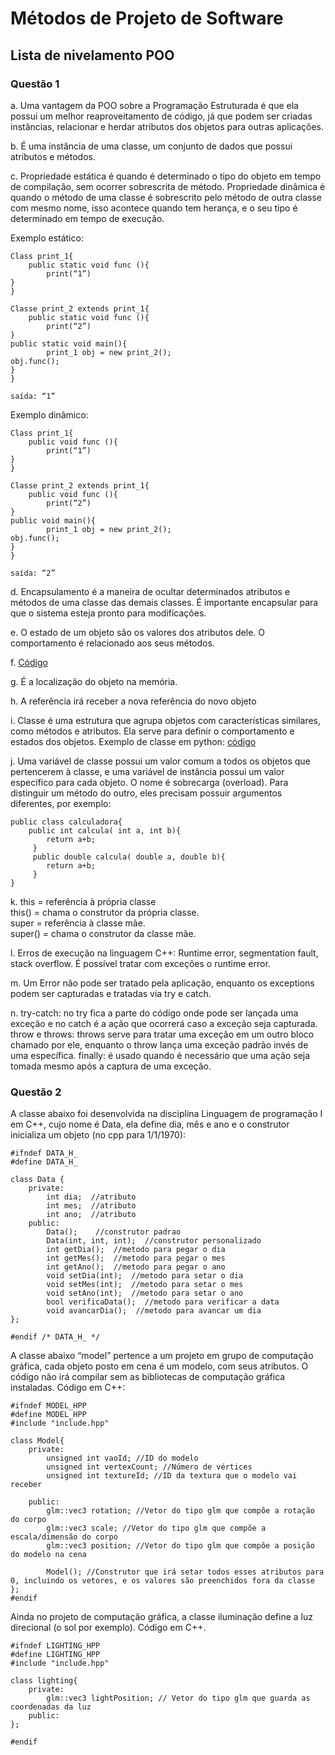 # Métodos de Projeto de Software
## Lista de nivelamento POO

### Questão 1

a. Uma vantagem da POO sobre a Programação Estruturada é que ela possui um melhor reaproveitamento de código, já que podem ser criadas instâncias, relacionar e herdar atributos dos objetos para outras aplicações.

b. É uma instância de uma classe, um conjunto de dados que possui atributos e métodos.

c. Propriedade estática é quando é determinado o tipo do objeto em tempo de compilação, sem ocorrer sobrescrita de método. Propriedade dinâmica é quando o método de uma classe é sobrescrito pelo método de outra classe com mesmo nome, isso acontece quando tem herança, e o seu tipo é determinado em tempo de execução.

Exemplo estático:

	Class print_1{
		public static void func (){
			print(“1”)
	}
	}

	Classe print_2 extends print_1{
		public static void func (){
			print(“2”)
	}
	public static void main(){
			print_1 obj = new print_2();
	obj.func();
	}
	}

	saída: “1”

Exemplo dinâmico:

	Class print_1{
		public void func (){
			print(“1”)
	}
	}

	Classe print_2 extends print_1{
		public void func (){
			print(“2”)
	}
	public void main(){
			print_1 obj = new print_2();
	obj.func();
	}
	}

	saída: “2”

d. Encapsulamento é a maneira de ocultar determinados atributos e métodos de uma classe das demais classes. É importante encapsular para que o sistema esteja pronto para modificações.

e. O estado de um objeto são os valores dos atributos dele. O comportamento é relacionado aos seus métodos.

f.  [Código](https://github.com/caiovictors/Metodos-de-Projetos-de-Software/blob/master/Lista%201/codigo_class.py)

g. É a localização do objeto na memória.

h. A referência irá receber a nova referência do novo objeto

i. Classe é uma estrutura que agrupa objetos com características similares, como métodos e atributos. Ela serve para definir o comportamento e estados dos objetos. Exemplo de classe em python: [código](https://github.com/caiovictors/Metodos-de-Projetos-de-Software/blob/master/Lista%201/codigo_class.py)

j. Uma variável de classe possui um valor comum a todos os objetos que pertencerem à classe, e uma variável de instância possui um valor específico para cada objeto. O nome é sobrecarga (overload). Para distinguir um método do outro, eles precisam possuir argumentos diferentes, por exemplo:

	public class calculadora{
		public int calcula( int a, int b){
		    return a+b;
		 }
		 public double calcula( double a, double b){
		    return a+b;
		 }
	}

k. this = referência à própria classe </br>
this() = chama o construtor da própria classe. </br>
super = referência à classe mãe. </br>
super() = chama o construtor da classe mãe. </br>

l. Erros de execução na linguagem C++: Runtime error, segmentation fault, stack overflow. É possível tratar com exceções o runtime error.

m. Um Error não pode ser tratado pela aplicação, enquanto os exceptions podem ser capturadas e tratadas via try e catch.

n. try-catch: no try fica a parte do código onde pode ser lançada uma exceção e no catch é a ação que ocorrerá caso a exceção seja capturada.
throw e throws: throws serve para tratar uma exceção em um outro bloco chamado por ele, enquanto o throw lança uma exceção padrão invés de uma específica.
finally: é usado quando é necessário que uma ação seja tomada mesmo após a captura de uma exceção.

### Questão 2
A classe abaixo foi desenvolvida na disciplina Linguagem de programação I em C++, cujo nome é Data, ela define dia, mês e ano e o construtor inicializa um objeto (no cpp para 1/1/1970): 

	#ifndef DATA_H_
	#define DATA_H_

	class Data {
		private:      
			int dia;  //atributo
			int mes;  //atributo
			int ano;  //atributo
		public:
			Data();    //construtor padrao
			Data(int, int, int);  //construtor personalizado
			int getDia();  //metodo para pegar o dia
			int getMes();  //metodo para pegar o mes
			int getAno();  //metodo para pegar o ano
			void setDia(int);  //metodo para setar o dia
			void setMes(int);  //metodo para setar o mes
			void setAno(int);  //metodo para setar o ano
			bool verificaData();  //metodo para verificar a data
			void avancarDia();  //metodo para avancar um dia
	};

	#endif /* DATA_H_ */

A classe abaixo “model” pertence a um projeto em grupo de computação gráfica, cada objeto posto em cena é um modelo, com seus atributos. O código não irá compilar sem as bibliotecas de computação gráfica instaladas. Código em C++:
	
	#ifndef MODEL_HPP
	#define MODEL_HPP
	#include "include.hpp"

	class Model{
		private:
		    unsigned int vaoId; //ID do modelo
		    unsigned int vertexCount; //Número de vértices
		    unsigned int textureId; //ID da textura que o modelo vai receber

		public:
		    glm::vec3 rotation; //Vetor do tipo glm que compõe a rotação do corpo
		    glm::vec3 scale; //Vetor do tipo glm que compõe a escala/dimensão do corpo
		    glm::vec3 position; //Vetor do tipo glm que compõe a posição do modelo na cena

		    Model(); //Construtor que irá setar todos esses atributos para 0, incluindo os vetores, e os valores são preenchidos fora da classe
	};
	#endif

Ainda no projeto de computação gráfica, a classe iluminação define a luz direcional (o sol por exemplo). Código em C++.

	#ifndef LIGHTING_HPP
	#define LIGHTING_HPP
	#include "include.hpp"
	
	class lighting{
		private:
		    glm::vec3 lightPosition; // Vetor do tipo glm que guarda as coordenadas da luz
		public:
	};

	#endif

